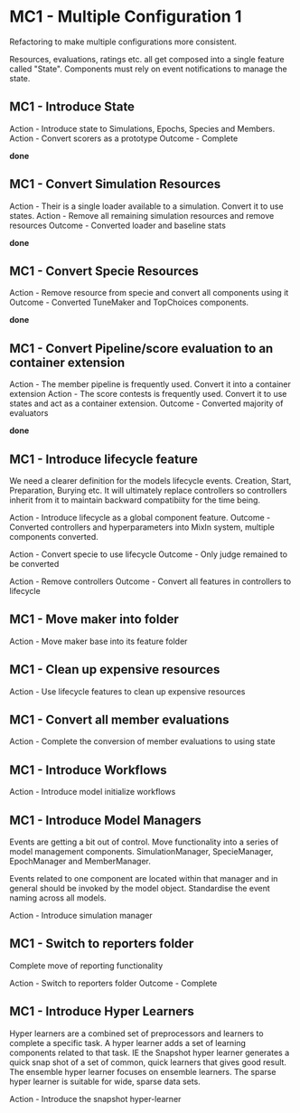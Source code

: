 # MC1 - Multiple Configuration 1

Refactoring to make multiple configurations more consistent.

Resources, evaluations, ratings etc. all get composed into a single feature called "State".
Components must rely on event notifications to manage the state.

## MC1 - Introduce State

Action - Introduce state to Simulations, Epochs, Species and Members.
Action - Convert scorers as a prototype
Outcome - Complete

**done**

## MC1 - Convert Simulation Resources

Action - Their is a single loader available to a simulation. Convert it to use states.
Action - Remove all remaining simulation resources and remove resources
Outcome - Converted loader and baseline stats

**done**

## MC1 - Convert Specie Resources

Action - Remove resource from specie and convert all components using it
Outcome - Converted TuneMaker and TopChoices components.

**done**

## MC1 - Convert Pipeline/score evaluation to an container extension

Action - The member pipeline is frequently used. Convert it into a container extension
Action - The score contests is frequently used. Convert it to use states and act as a container extension.
Outcome - Converted majority of evaluators

**done**

## MC1 - Introduce lifecycle feature

We need a clearer definition for the models lifecycle events. Creation, Start, Preparation, Burying etc.
It will ultimately replace controllers so controllers inherit from it to maintain backward compatibiity
for the time being.

Action - Introduce lifecycle as a global component feature. 
Outcome - Converted controllers and hyperparameters into MixIn system, multiple components converted.

Action - Convert specie to use lifecycle
Outcome - Only judge remained to be converted

Action - Remove controllers
Outcome - Convert all features in controllers to lifecycle

## MC1 - Move maker into folder

Action - Move maker base into its feature folder

## MC1 - Clean up expensive resources

Action - Use lifecycle features to clean up expensive resources

## MC1 - Convert all member evaluations

Action - Complete the conversion of member evaluations to using state

## MC1 - Introduce Workflows

Action - Introduce model initialize workflows

## MC1 - Introduce Model Managers

Events are getting a bit out of control. Move functionality into a series of model management components.
SimulationManager, SpecieManager, EpochManager and MemberManager.

Events related to one component are located within that manager and in general should be invoked by the model object.
Standardise the event naming across all models.

Action - Introduce simulation manager

## MC1 - Switch to reporters folder

Complete move of reporting functionality

Action - Switch to reporters folder
Outcome - Complete

## MC1 - Introduce Hyper Learners

Hyper learners are a combined set of preprocessors and learners to complete a specific task. A hyper learner adds a set of learning components
related to that task. IE the Snapshot hyper learner generates a quick snap shot of a set of common, quick learners that gives good result. The 
ensemble hyper learner focuses on ensemble learners. The sparse hyper learner is suitable for wide, sparse data sets.

Action - Introduce the snapshot hyper-learner
